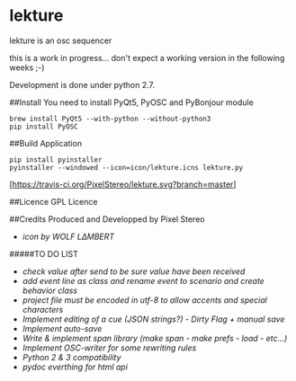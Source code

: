 # lekture
lekture is an osc sequencer

this is a work in progress… don't expect a working version in the following weeks ;-)

Development is done under python 2.7.

##Install
You need to install PyQt5, PyOSC and PyBonjour module

    brew install PyQt5 --with-python --without-python3
    pip install PyOSC

##Build Application

    pip install pyinstaller
    pyinstaller --windowed --icon=icon/lekture.icns lekture.py

[https://travis-ci.org/PixelStereo/lekture.svg?branch=master]

##Licence
GPL Licence

##Credits
Produced and Developped by Pixel Stereo
* *icon by WOLF LΔMBERT*

#####TO DO LIST
* *check value after send to be sure value have been received*
* *add event line as class and rename event to scenario and create behavior class*
* *project file must be encoded in utf-8 to allow accents and special characters*
* *Implement editing of a cue (JSON strings?) - Dirty Flag + manual save*    
* *Implement auto-save*    
* *Write & implement span library (make span - make prefs - load - etc…)*     
* *Implement OSC-writer for some rewriting rules*     
* *Python 2 & 3 compatibility*
* *pydoc everthing for html api*
